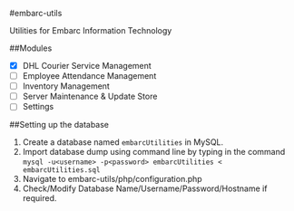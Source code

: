 #embarc-utils

Utilities for Embarc Information Technology

##Modules
- [x] DHL Courier Service Management
- [ ] Employee Attendance Management
- [ ] Inventory Management
- [ ] Server Maintenance & Update Store
- [ ] Settings

##Setting up the database
1. Create a database named `embarcUtilities` in MySQL.
2. Import database dump using command line by typing in the command `mysql -u<username> -p<password> embarcUtilities < embarcUtilities.sql`
3. Navigate to embarc-utils/php/configuration.php
4. Check/Modify Database Name/Username/Password/Hostname if required.
